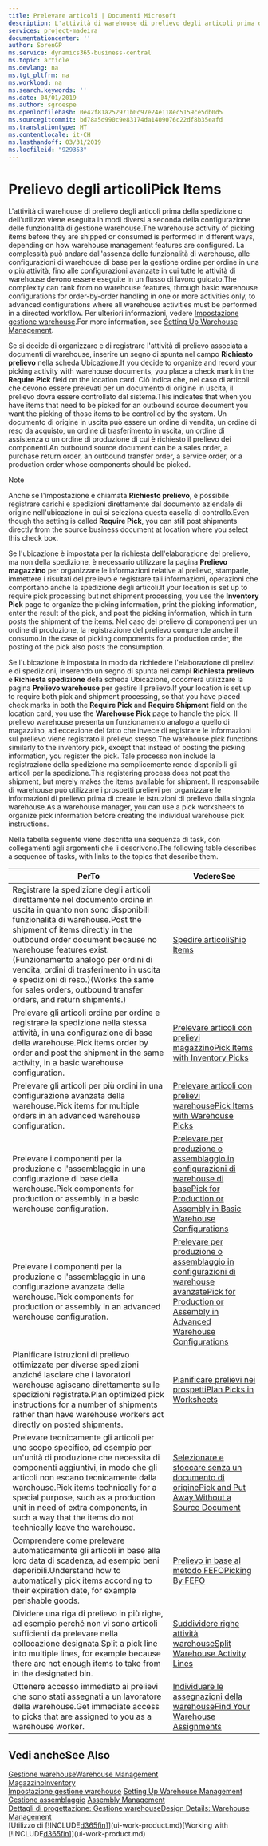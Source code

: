 ```yaml
---
title: Prelevare articoli | Documenti Microsoft
description: L'attività di warehouse di prelievo degli articoli prima della spedizione o dell'utilizzo viene eseguita in modi diversi a seconda della configurazione delle funzionalità di gestione warehouse. La complessità delle operazioni di [setup](../configure-warehouse-processes.md) può andare dall'assenza delle funzionalità di warehouse, alle configurazioni di warehouse di base per la gestione ordine per ordine in una o più attività, fino alle configurazioni avanzate in cui tutte le attività di warehouse devono essere eseguite in un flusso di lavoro guidato.
services: project-madeira
documentationcenter: ''
author: SorenGP
ms.service: dynamics365-business-central
ms.topic: article
ms.devlang: na
ms.tgt_pltfrm: na
ms.workload: na
ms.search.keywords: ''
ms.date: 04/01/2019
ms.author: sgroespe
ms.openlocfilehash: 0e42f81a252971b0c97e24e118ec5159ce5db0d5
ms.sourcegitcommit: bd78a5d990c9e83174da1409076c22df8b35eafd
ms.translationtype: HT
ms.contentlocale: it-CH
ms.lasthandoff: 03/31/2019
ms.locfileid: "929353"
---
```

# <a name="pick-items"></a><span data-ttu-id="43326-104">Prelievo degli articoli</span><span class="sxs-lookup"><span data-stu-id="43326-104">Pick Items</span></span>
<span data-ttu-id="43326-105">L'attività di warehouse di prelievo degli articoli prima della spedizione o dell'utilizzo viene eseguita in modi diversi a seconda della configurazione delle funzionalità di gestione warehouse.</span><span class="sxs-lookup"><span data-stu-id="43326-105">The warehouse activity of picking items before they are shipped or consumed is performed in different ways, depending on how warehouse management features are configured.</span></span> <span data-ttu-id="43326-106">La complessità può andare dall'assenza delle funzionalità di warehouse, alle configurazioni di warehouse di base per la gestione ordine per ordine in una o più attività, fino alle configurazioni avanzate in cui tutte le attività di warehouse devono essere eseguite in un flusso di lavoro guidato.</span><span class="sxs-lookup"><span data-stu-id="43326-106">The complexity can rank from no warehouse features, through basic warehouse configurations for order-by-order handling in one or more activities only, to advanced configurations where all warehouse activities must be performed in a directed workflow.</span></span> <span data-ttu-id="43326-107">Per ulteriori informazioni, vedere [Impostazione gestione warehouse](warehouse-setup-warehouse.md).</span><span class="sxs-lookup"><span data-stu-id="43326-107">For more information, see [Setting Up Warehouse Management](warehouse-setup-warehouse.md).</span></span>

<span data-ttu-id="43326-108">Se si decide di organizzare e di registrare l'attività di prelievo associata a documenti di warehouse, inserire un segno di spunta nel campo **Richiesto prelievo** nella scheda Ubicazione.</span><span class="sxs-lookup"><span data-stu-id="43326-108">If you decide to organize and record your picking activity with warehouse documents, you place a check mark in the **Require Pick** field on the location card.</span></span> <span data-ttu-id="43326-109">Ciò indica che, nel caso di articoli che devono essere prelevati per un documento di origine in uscita, il prelievo dovrà essere controllato dal sistema.</span><span class="sxs-lookup"><span data-stu-id="43326-109">This indicates that when you have items that need to be picked for an outbound source document you want the picking of those items to be controlled by the system.</span></span> <span data-ttu-id="43326-110">Un documento di origine in uscita può essere un ordine di vendita, un ordine di reso da acquisto, un ordine di trasferimento in uscita, un ordine di assistenza o un ordine di produzione di cui è richiesto il prelievo dei componenti.</span><span class="sxs-lookup"><span data-stu-id="43326-110">An outbound source document can be a sales order, a purchase return order, an outbound transfer order, a service order, or a production order whose components should be picked.</span></span>

> [!NOTE]
> <span data-ttu-id="43326-111">Anche se l'impostazione è chiamata **Richiesto prelievo**, è possibile registrare carichi e spedizioni direttamente dal documento aziendale di origine nell'ubicazione in cui si seleziona questa casella di controllo.</span><span class="sxs-lookup"><span data-stu-id="43326-111">Even though the setting is called **Require Pick**, you can still post shipments directly from the source business document at location where you select this check box.</span></span>

<span data-ttu-id="43326-112">Se l'ubicazione è impostata per la richiesta dell'elaborazione del prelievo, ma non della spedizione, è necessario utilizzare la pagina **Prelievo magazzino** per organizzare le informazioni relative al prelievo, stamparle, immettere i risultati del prelievo e registrare tali informazioni, operazioni che comportano anche la spedizione degli articoli.</span><span class="sxs-lookup"><span data-stu-id="43326-112">If your location is set up to require pick processing but not shipment processing, you use the **Inventory Pick** page to organize the picking information, print the picking information, enter the result of the pick, and post the picking information, which in turn posts the shipment of the items.</span></span> <span data-ttu-id="43326-113">Nel caso del prelievo di componenti per un ordine di produzione, la registrazione del prelievo comprende anche il consumo.</span><span class="sxs-lookup"><span data-stu-id="43326-113">In the case of picking components for a production order, the posting of the pick also posts the consumption.</span></span>

<span data-ttu-id="43326-114">Se l'ubicazione è impostata in modo da richiedere l'elaborazione di prelievi e di spedizioni, inserendo un segno di spunta nei campi **Richiesta prelievo** e **Richiesta spedizione** della scheda Ubicazione, occorrerà utilizzare la pagina **Prelievo warehouse** per gestire il prelievo.</span><span class="sxs-lookup"><span data-stu-id="43326-114">If your location is set up to require both pick and shipment processing, so that you have placed check marks in both the **Require Pick** and **Require Shipment** field on the location card, you use the **Warehouse Pick** page to handle the pick.</span></span> <span data-ttu-id="43326-115">Il prelievo warehouse presenta un funzionamento analogo a quello di magazzino, ad eccezione del fatto che invece di registrare le informazioni sul prelievo viene registrato il prelievo stesso.</span><span class="sxs-lookup"><span data-stu-id="43326-115">The warehouse pick functions similarly to the inventory pick, except that instead of posting the picking information, you register the pick.</span></span> <span data-ttu-id="43326-116">Tale processo non include la registrazione della spedizione ma semplicemente rende disponibili gli articoli per la spedizione.</span><span class="sxs-lookup"><span data-stu-id="43326-116">This registering process does not post the shipment, but merely makes the items available for shipment.</span></span> <span data-ttu-id="43326-117">Il responsabile di warehouse può utilizzare i prospetti prelievi per organizzare le informazioni di prelievo prima di creare le istruzioni di prelievo dalla singola warehouse.</span><span class="sxs-lookup"><span data-stu-id="43326-117">As a warehouse manager, you can use a pick worksheets to organize pick information before creating the individual warehouse pick instructions.</span></span>

<span data-ttu-id="43326-118">Nella tabella seguente viene descritta una sequenza di task, con collegamenti agli argomenti che li descrivono.</span><span class="sxs-lookup"><span data-stu-id="43326-118">The following table describes a sequence of tasks, with links to the topics that describe them.</span></span>   

|<span data-ttu-id="43326-119">**Per**</span><span class="sxs-lookup"><span data-stu-id="43326-119">**To**</span></span>|<span data-ttu-id="43326-120">**Vedere**</span><span class="sxs-lookup"><span data-stu-id="43326-120">**See**</span></span>|
|------------|-------------|  
|<span data-ttu-id="43326-121">Registrare la spedizione degli articoli direttamente nel documento ordine in uscita in quanto non sono disponibili funzionalità di warehouse.</span><span class="sxs-lookup"><span data-stu-id="43326-121">Post the shipment of items directly in the outbound order document because no warehouse features exist.</span></span> <span data-ttu-id="43326-122">(Funzionamento analogo per ordini di vendita, ordini di trasferimento in uscita e spedizioni di reso.)</span><span class="sxs-lookup"><span data-stu-id="43326-122">(Works the same for sales orders, outbound transfer orders, and return shipments.)</span></span>|[<span data-ttu-id="43326-123">Spedire articoli</span><span class="sxs-lookup"><span data-stu-id="43326-123">Ship Items</span></span>](warehouse-how-ship-items.md)|  
|<span data-ttu-id="43326-124">Prelevare gli articoli ordine per ordine e registrare la spedizione nella stessa attività, in una configurazione di base della warehouse.</span><span class="sxs-lookup"><span data-stu-id="43326-124">Pick items order by order and post the shipment in the same activity, in a basic warehouse configuration.</span></span>|[<span data-ttu-id="43326-125">Prelevare articoli con prelievi magazzino</span><span class="sxs-lookup"><span data-stu-id="43326-125">Pick Items with Inventory Picks</span></span>](warehouse-how-to-pick-items-with-inventory-picks.md)|
|<span data-ttu-id="43326-126">Prelevare gli articoli per più ordini in una configurazione avanzata della warehouse.</span><span class="sxs-lookup"><span data-stu-id="43326-126">Pick items for multiple orders in an advanced warehouse configuration.</span></span>|[<span data-ttu-id="43326-127">Prelevare articoli con prelievi warehouse</span><span class="sxs-lookup"><span data-stu-id="43326-127">Pick Items with Warehouse Picks</span></span>](warehouse-how-to-pick-items-for-warehouse-shipment.md)|  
|<span data-ttu-id="43326-128">Prelevare i componenti per la produzione o l'assemblaggio in una configurazione di base della warehouse.</span><span class="sxs-lookup"><span data-stu-id="43326-128">Pick components for production or assembly in a basic warehouse configuration.</span></span>|[<span data-ttu-id="43326-129">Prelevare per produzione o assemblaggio in configurazioni di warehouse di base</span><span class="sxs-lookup"><span data-stu-id="43326-129">Pick for Production or Assembly in Basic Warehouse Configurations</span></span>](warehouse-how-to-pick-for-production.md)|
|<span data-ttu-id="43326-130">Prelevare i componenti per la produzione o l'assemblaggio in una configurazione avanzata della warehouse.</span><span class="sxs-lookup"><span data-stu-id="43326-130">Pick components for production or assembly in an advanced warehouse configuration.</span></span>|[<span data-ttu-id="43326-131">Prelevare per produzione o assemblaggio in configurazioni di warehouse avanzate</span><span class="sxs-lookup"><span data-stu-id="43326-131">Pick for Production or Assembly in Advanced Warehouse Configurations</span></span>](warehouse-how-to-pick-for-internal-operations-in-advanced-warehousing.md)|  
|<span data-ttu-id="43326-132">Pianificare istruzioni di prelievo ottimizzate per diverse spedizioni anziché lasciare che i lavoratori warehouse agiscano direttamente sulle spedizioni registrate.</span><span class="sxs-lookup"><span data-stu-id="43326-132">Plan optimized pick instructions for a number of shipments rather than have warehouse workers act directly on posted shipments.</span></span>|[<span data-ttu-id="43326-133">Pianificare prelievi nei prospetti</span><span class="sxs-lookup"><span data-stu-id="43326-133">Plan Picks in Worksheets</span></span>](warehouse-how-to-plan-picks-in-worksheets.md)|  
|<span data-ttu-id="43326-134">Prelevare tecnicamente gli articoli per uno scopo specifico, ad esempio per un'unità di produzione che necessita di componenti aggiuntivi, in modo che gli articoli non escano tecnicamente dalla warehouse.</span><span class="sxs-lookup"><span data-stu-id="43326-134">Pick items technically for a special purpose, such as a production unit in need of extra components, in such a way that the items do not technically leave the warehouse.</span></span>|[<span data-ttu-id="43326-135">Selezionare e stoccare senza un documento di origine</span><span class="sxs-lookup"><span data-stu-id="43326-135">Pick and Put Away Without a Source Document</span></span>](warehouse-how-to-create-put-aways-from-internal-put-aways.md)|
|<span data-ttu-id="43326-136">Comprendere come prelevare automaticamente gli articoli in base alla loro data di scadenza, ad esempio beni deperibili.</span><span class="sxs-lookup"><span data-stu-id="43326-136">Understand how to automatically pick items according to their expiration date, for example perishable goods.</span></span>|[<span data-ttu-id="43326-137">Prelievo in base al metodo FEFO</span><span class="sxs-lookup"><span data-stu-id="43326-137">Picking By FEFO</span></span>](warehouse-picking-by-fefo.md)|
|<span data-ttu-id="43326-138">Dividere una riga di prelievo in più righe, ad esempio perché non vi sono articoli sufficienti da prelevare nella collocazione designata.</span><span class="sxs-lookup"><span data-stu-id="43326-138">Split a pick line into multiple lines, for example because there are not enough items to take from in the designated bin.</span></span>|[<span data-ttu-id="43326-139">Suddividere righe attività warehouse</span><span class="sxs-lookup"><span data-stu-id="43326-139">Split Warehouse Activity Lines</span></span>](warehouse-how-to-split-warehouse-activity-lines.md)|
|<span data-ttu-id="43326-140">Ottenere accesso immediato ai prelievi che sono stati assegnati a un lavoratore della warehouse.</span><span class="sxs-lookup"><span data-stu-id="43326-140">Get immediate access to picks that are assigned to you as a warehouse worker.</span></span>|[<span data-ttu-id="43326-141">Individuare le assegnazioni della warehouse</span><span class="sxs-lookup"><span data-stu-id="43326-141">Find Your Warehouse Assignments</span></span>](warehouse-how-to-find-your-warehouse-assignments.md)|  

## <a name="see-also"></a><span data-ttu-id="43326-142">Vedi anche</span><span class="sxs-lookup"><span data-stu-id="43326-142">See Also</span></span>  
[<span data-ttu-id="43326-143">Gestione warehouse</span><span class="sxs-lookup"><span data-stu-id="43326-143">Warehouse Management</span></span>](warehouse-manage-warehouse.md)  
[<span data-ttu-id="43326-144">Magazzino</span><span class="sxs-lookup"><span data-stu-id="43326-144">Inventory</span></span>](inventory-manage-inventory.md)  
<span data-ttu-id="43326-145">[Impostazione gestione warehouse](warehouse-setup-warehouse.md)   </span><span class="sxs-lookup"><span data-stu-id="43326-145">[Setting Up Warehouse Management](warehouse-setup-warehouse.md)   </span></span>  
<span data-ttu-id="43326-146">[Gestione assemblaggio](assembly-assemble-items.md)  </span><span class="sxs-lookup"><span data-stu-id="43326-146">[Assembly Management](assembly-assemble-items.md)  </span></span>  
[<span data-ttu-id="43326-147">Dettagli di progettazione: Gestione warehouse</span><span class="sxs-lookup"><span data-stu-id="43326-147">Design Details: Warehouse Management</span></span>](design-details-warehouse-management.md)  
<span data-ttu-id="43326-148">[Utilizzo di [!INCLUDE[d365fin](includes/d365fin_md.md)]](ui-work-product.md)</span><span class="sxs-lookup"><span data-stu-id="43326-148">[Working with [!INCLUDE[d365fin](includes/d365fin_md.md)]](ui-work-product.md)</span></span>

